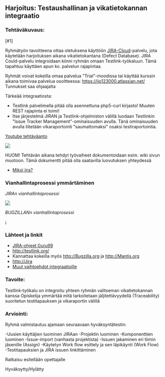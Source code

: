 ## Harjoitus:  Testaushallinan ja vikatietokannan integraatio

### Tehtäväkuvaus:

[#1]

Ryhmätyön tavoitteena ottaa oletuksena käyttöön [JIRA-Cloud](https://www.atlassian.com/try)-palvelu, jota käytetään harjoituksen aikana vikatietokantana (Defect Database).  JIRA Could-palvelu integroidaan kiinni ryhmän omaan Testlink-työkaluun. Tämä tapahtuu käyttäen apun ko. palvelun rajapintaa. 

Ryhmät voivat kokeilla omaa palvelua "Trial"-moodissa tai käyttää kurssin aikana toimivaa palvelua osoitteessa: https://iio123000.atlassian.net/ Tunnukset saa ohjaajalta

Tärkeää integraatiosta:

* Testlink palvelimella pitää olla asennettuna php5-curl kirjasto! Muuten REST rajapinta ei toimi!
* Itse järjestelmä JIRAN ja Testlink-ohjelmiston välillä luodaan Testlinkin "Issue Tracker Management"-ominaisuuden avulla. Tänä ominaisuuden avulla liitetään vikaraportointi "saumattomaksi" osaksi testiraportointia. 

[Youtube tehtäväanto](https://www.youtube.com/watch?v=XX1oiuCnehY)


![](http://i.imgur.com/6aFA684.png)


HUOM! Tehtävän aikana tehdyt työvaiheet dokumentoidaan esim. wiki sivun muotoon. Tämä dokumentti pitää olla saatavilla luovutuksen yhteydessä

* [Miksi jira?](https://www.atlassian.com/gartner)

### Vianhallintaprosessi ymmärtäminen

*JIRAn vianhallintaprosessi*

![](https://confluence.atlassian.com/jira060/files/370705000/370508797/1/1336008107402/system-workflow.png)

*BUGZILLANn vianhallintaprosessi*

¡[](https://www.bugzilla.org/docs/4.0/en/images/bzLifecycle.png)


### Lähteet ja linkit

* [JIRA-ohjeet Guru99](http://www.guru99.com/jira-tutorial-a-complete-guide-for-beginners.html)
* http://testlink.org/
* Kannattaa kokeilla myös http://Bugzilla.org ja http://Mantis.org
* [http://Jira ](https://www.atlassian.com/software/jira)
* [Muut vaihtoehdot integraatioille](https://github.com/TestLinkOpenSourceTRMS/testlink-code/tree/testlink_1_9/lib/issuetrackerintegration)


### Tavoite:

Testlink-työkalu on integroitu yhteen ryhmän valitseman vikatietokannan kanssa
Opiskelija ymmärtää mitä tarkoitetaan jäljitettävyydellä (Traceability) suoritetun testitapauksen ja vikaraportin välillä


### Arviointi:

Ryhmä valmistautuu ajamaan seuraavaan hyväksyntätestin:

-Uusien käyttäjien luominen JIRAan
-Projektin luominen
-Komponenttien luominen
-Issue-import (vanhasta projektista)
-Issuen jakaminen eri tiimin jäsenille (Assign)
-Käytetyn Work flow esittely ja sen läpikäynti (Work Flow)
-Testitapauksien ja JIRA issuen linkittäminen 


Ratkaisu esitellään opettajalle  

Hyväksytty/Hylätty
